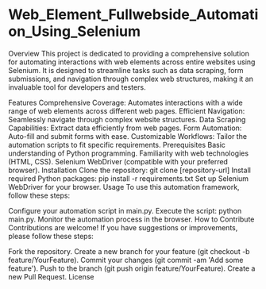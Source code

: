 ﻿# Web_Element_Fullwebside_Automation_Using_Selenium
Overview
This project is dedicated to providing a comprehensive solution for automating interactions with web elements across entire websites using Selenium. It is designed to streamline tasks such as data scraping, form submissions, and navigation through complex web structures, making it an invaluable tool for developers and testers.

Features
Comprehensive Coverage: Automates interactions with a wide range of web elements across different web pages.
Efficient Navigation: Seamlessly navigate through complex website structures.
Data Scraping Capabilities: Extract data efficiently from web pages.
Form Automation: Auto-fill and submit forms with ease.
Customizable Workflows: Tailor the automation scripts to fit specific requirements.
Prerequisites
Basic understanding of Python programming.
Familiarity with web technologies (HTML, CSS).
Selenium WebDriver (compatible with your preferred browser).
Installation
Clone the repository: git clone [repository-url]
Install required Python packages: pip install -r requirements.txt
Set up Selenium WebDriver for your browser.
Usage
To use this automation framework, follow these steps:

Configure your automation script in main.py.
Execute the script: python main.py.
Monitor the automation process in the browser.
How to Contribute
Contributions are welcome! If you have suggestions or improvements, please follow these steps:

Fork the repository.
Create a new branch for your feature (git checkout -b feature/YourFeature).
Commit your changes (git commit -am 'Add some feature').
Push to the branch (git push origin feature/YourFeature).
Create a new Pull Request.
License
